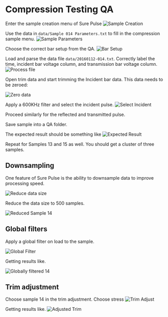 # Compression Testing QA 

Enter the sample creation menu of Sure Pulse
![Sample Creation](images/WhereToEnterSampleCreation.png)

Use the data in `data/Sample 014 Parameters.txt` to fill in the compression sample menu.
![Sample Parameters](images/sample_params.png)

Choose the correct bar setup from the QA.
![Bar Setup](images/choose_bar_setup.png)

Load and parse the data file `data/20160112-014.txt`. Correctly label the time, incident bar voltage column, and transmission bar voltage column.
![Process file](images/load_and_process.png)

Open trim data and start trimming the Incident bar data. This data needs to be zeroed:

![Zero data](images/apply_zero_modifier.png)

Apply a 600KHz filter and select the incident pulse.
![Select Incident](images/apply_filter_and_select.png)

Proceed similarly for the reflected and transmitted pulse.

Save sample into a QA folder.

The expected result should be something like 
![Expected Result](images/expected_result.png)

Repeat for Samples 13 and 15 as well. You should get a cluster of three samples.

## Downsampling

One feature of Sure Pulse is the ability to downsample data to improve processing speed.

![Reduce data size](images/reduce_data_size_button.png)

Reduce the data size to 500 samples.

![Reduced Sample 14 ](images/Reduced_14.png)

## Global filters
Apply a global filter on load to the sample.

![Global Filter](images/global_load_data_filter.png)

Getting results like.

![Globally filtered 14](images/globally_filtered_14.png)

## Trim adjustment

Choose sample 14 in the trim adjustment. Choose stress
![Trim Adjust](images/trim_adjustment.png)

Getting results like.
![Adjusted Trim](images/adjusted_trim.png)